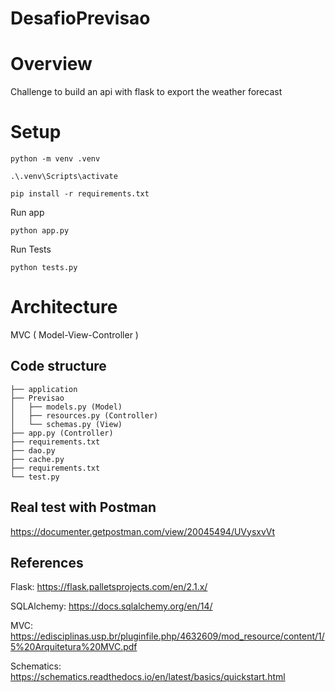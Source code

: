# DesafioPrevisao

# Overview

Challenge to build an api with flask to export the weather forecast

# Setup

```
python -m venv .venv
```

```
.\.venv\Scripts\activate
```

```
pip install -r requirements.txt
```

Run app
```
python app.py
```

Run Tests
```
python tests.py
```

# Architecture

MVC ( Model-View-Controller )

<h2>Code structure</h2>

```
├── application
├── Previsao
│   ├── models.py (Model)
│   ├── resources.py (Controller)
│   └── schemas.py (View)
├── app.py (Controller)
├── requirements.txt
├── dao.py
├── cache.py
├── requirements.txt
└── test.py
```

<h2> Real test with Postman </h2>

https://documenter.getpostman.com/view/20045494/UVysxvVt

<h2> References </h2>

Flask: https://flask.palletsprojects.com/en/2.1.x/

SQLAlchemy: https://docs.sqlalchemy.org/en/14/

MVC: https://edisciplinas.usp.br/pluginfile.php/4632609/mod_resource/content/1/5%20Arquitetura%20MVC.pdf

Schematics: https://schematics.readthedocs.io/en/latest/basics/quickstart.html
